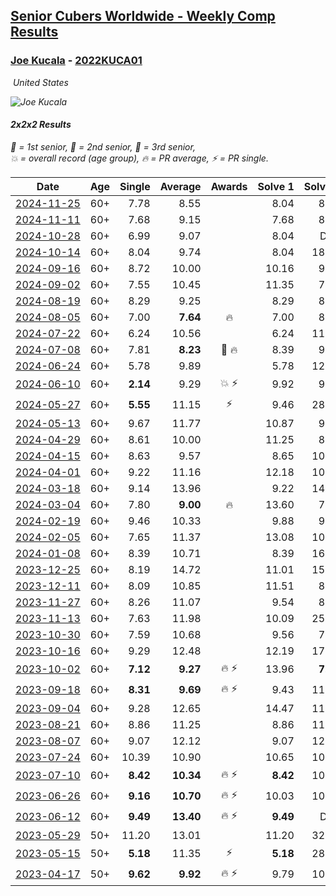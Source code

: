 <style>table {white-space: nowrap;}</style>
<link rel="stylesheet" type="text/css" href="/scw-comp/css/flags.css" />

## [Senior Cubers Worldwide - Weekly Comp Results](/scw-comp/results/)
### [Joe Kucala](README.md) - [2022KUCA01](https://www.worldcubeassociation.org/persons/2022KUCA01?event=222)

<i class="flag flag-US" />&nbsp;United States

![Joe Kucala](1682123036.jpg)

#### 2x2x2 Results

<span style="white-space: nowrap;">🥇 = 1st senior</span>, <span style="white-space: nowrap;">🥈 = 2nd senior</span>, <span style="white-space: nowrap;">🥉 = 3rd senior</span>, <span style="white-space: nowrap;">💥 = overall record (age group)</span>, <span style="white-space: nowrap;">🔥 = PR average</span>, <span style="white-space: nowrap;">⚡ = PR single</span>.

| Date | Age | Single | Average | Awards | Solve 1 | Solve 2 | Solve 3 | Solve 4 | Solve 5 | Video |
| :--: | :--: | --: | --: | :--: | --: | --: | --: | --: | --: | :-- |
| [2024-11-25](../../results/2024-11-25/222.md) | 60+ | 7.78 | 8.55 |  | 8.04 | 8.99 | 8.63 | 8.98 | 7.78 | [Desktop](https://www.facebook.com/events/1257789925369732/permalink/1259907688491289) / [Mobile](https://m.facebook.com/events/1257789925369732?view=permalink&id=1259907688491289) |
| [2024-11-11](../../results/2024-11-11/222.md) | 60+ | 7.68 | 9.15 |  | 7.68 | 8.15 | 11.25 | 8.04 | 12.38 | [Desktop](https://www.facebook.com/events/1967492723733489/permalink/1968252530324175) / [Mobile](https://m.facebook.com/events/1967492723733489?view=permalink&id=1968252530324175) |
| [2024-10-28](../../results/2024-10-28/222.md) | 60+ | 6.99 | 9.07 |  | 8.04 | DNF | 6.99 | 8.60 | 10.56 | [Desktop](https://www.facebook.com/events/946695540632554/permalink/950158620286246) / [Mobile](https://m.facebook.com/events/946695540632554?view=permalink&id=950158620286246) |
| [2024-10-14](../../results/2024-10-14/222.md) | 60+ | 8.04 | 9.74 |  | 8.04 | 18.77 | 8.98 | 10.52 | 9.71 | [Desktop](https://www.facebook.com/events/892899002359105/permalink/899739751675030) / [Mobile](https://m.facebook.com/events/892899002359105?view=permalink&id=899739751675030) |
| [2024-09-16](../../results/2024-09-16/222.md) | 60+ | 8.72 | 10.00 |  | 10.16 | 9.57 | 10.51 | 8.72 | 10.28 | [Desktop](https://www.facebook.com/events/1432335554111064/permalink/1441255639885722) / [Mobile](https://m.facebook.com/events/1432335554111064?view=permalink&id=1441255639885722) |
| [2024-09-02](../../results/2024-09-02/222.md) | 60+ | 7.55 | 10.45 |  | 11.35 | 7.55 | 10.06 | 9.93 | 12.15 | [Desktop](https://www.facebook.com/events/536643418925945/permalink/540016835255270) / [Mobile](https://m.facebook.com/events/536643418925945?view=permalink&id=540016835255270) |
| [2024-08-19](../../results/2024-08-19/222.md) | 60+ | 8.29 | 9.25 |  | 8.29 | 8.39 | 9.93 | 9.42 | 10.43 | [Desktop](https://www.facebook.com/events/1156782986175552/permalink/1161958265658024) / [Mobile](https://m.facebook.com/events/1156782986175552?view=permalink&id=1161958265658024) |
| [2024-08-05](../../results/2024-08-05/222.md) | 60+ | 7.00 | **7.64** | 🔥 | 7.00 | 8.54 | 7.31 | 8.49 | 7.11 | [Desktop](https://www.facebook.com/events/1659713531529180/permalink/1668443327322867) / [Mobile](https://m.facebook.com/events/1659713531529180?view=permalink&id=1668443327322867) |
| [2024-07-22](../../results/2024-07-22/222.md) | 60+ | 6.24 | 10.56 |  | 6.24 | 11.46 | 11.13 | 9.46 | 11.09 | [Desktop](https://www.facebook.com/events/909767637577126/permalink/918843070002916) / [Mobile](https://m.facebook.com/events/909767637577126?view=permalink&id=918843070002916) |
| [2024-07-08](../../results/2024-07-08/222.md) | 60+ | 7.81 | **8.23** | 🥉 🔥 | 8.39 | 9.33 | 7.81 | 8.28 | 8.03 | [Desktop](https://www.facebook.com/events/821748909640871/permalink/822597252889370) / [Mobile](https://m.facebook.com/events/821748909640871?view=permalink&id=822597252889370) |
| [2024-06-24](../../results/2024-06-24/222.md) | 60+ | 5.78 | 9.89 |  | 5.78 | 12.64 | 8.96 | 8.52 | 12.20 | [Desktop](https://www.facebook.com/events/437464695833920/permalink/440858108827912) / [Mobile](https://m.facebook.com/events/437464695833920?view=permalink&id=440858108827912) |
| [2024-06-10](../../results/2024-06-10/222.md) | 60+ | **2.14** | 9.29 | 💥 ⚡ | 9.92 | 9.68 | 9.08 | 9.10 | **2.14** | [Desktop](https://www.facebook.com/events/1031082051776253/permalink/1038912340993224) / [Mobile](https://m.facebook.com/events/1031082051776253?view=permalink&id=1038912340993224) |
| [2024-05-27](../../results/2024-05-27/222.md) | 60+ | **5.55** | 11.15 | ⚡ | 9.46 | 28.02 | **5.55** | 9.45 | 14.53 | [Desktop](https://www.facebook.com/events/838099921518555/permalink/842765297718684) / [Mobile](https://m.facebook.com/events/838099921518555?view=permalink&id=842765297718684) |
| [2024-05-13](../../results/2024-05-13/222.md) | 60+ | 9.67 | 11.77 |  | 10.87 | 9.67 | 9.79 | 14.91 | 14.66 | [Desktop](https://www.facebook.com/events/800074235387553/permalink/806308368097473) / [Mobile](https://m.facebook.com/events/800074235387553?view=permalink&id=806308368097473) |
| [2024-04-29](../../results/2024-04-29/222.md) | 60+ | 8.61 | 10.00 |  | 11.25 | 8.61 | 8.94 | 9.81 | 17.73 | [Desktop](https://www.facebook.com/events/728652622517739/permalink/731011838948484) / [Mobile](https://m.facebook.com/events/728652622517739?view=permalink&id=731011838948484) |
| [2024-04-15](../../results/2024-04-15/222.md) | 60+ | 8.63 | 9.57 |  | 8.65 | 10.75 | 8.63 | 15.00 | 9.31 | [Desktop](https://www.facebook.com/events/288128664385253/permalink/292782540586532) / [Mobile](https://m.facebook.com/events/288128664385253?view=permalink&id=292782540586532) |
| [2024-04-01](../../results/2024-04-01/222.md) | 60+ | 9.22 | 11.16 |  | 12.18 | 10.27 | 32.62 | 9.22 | 11.03 | [Desktop](https://www.facebook.com/events/399816879472850/permalink/403935679060970) / [Mobile](https://m.facebook.com/events/399816879472850?view=permalink&id=403935679060970) |
| [2024-03-18](../../results/2024-03-18/222.md) | 60+ | 9.14 | 13.96 |  | 9.22 | 14.78 | 17.89 | 18.81 | 9.14 | [Desktop](https://www.facebook.com/events/962609138892132/permalink/966704681815911) / [Mobile](https://m.facebook.com/events/962609138892132?view=permalink&id=966704681815911) |
| [2024-03-04](../../results/2024-03-04/222.md) | 60+ | 7.80 | **9.00** | 🔥 | 13.60 | 7.80 | 8.05 | 8.51 | 10.43 | [Desktop](https://www.facebook.com/events/682023687232856/permalink/687370060031552) / [Mobile](https://m.facebook.com/events/682023687232856?view=permalink&id=687370060031552) |
| [2024-02-19](../../results/2024-02-19/222.md) | 60+ | 9.46 | 10.33 |  | 9.88 | 9.56 | DNF | 9.46 | 11.55 | [Desktop](https://www.facebook.com/events/947093233792978/permalink/950936133408688) / [Mobile](https://m.facebook.com/events/947093233792978?view=permalink&id=950936133408688) |
| [2024-02-05](../../results/2024-02-05/222.md) | 60+ | 7.65 | 11.37 |  | 13.08 | 10.92 | 18.42 | 10.10 | 7.65 | [Desktop](https://www.facebook.com/events/3090201184445880/permalink/3102287276570604) / [Mobile](https://m.facebook.com/events/3090201184445880?view=permalink&id=3102287276570604) |
| [2024-01-08](../../results/2024-01-08/222.md) | 60+ | 8.39 | 10.71 |  | 8.39 | 16.56 | 10.97 | 10.18 | 10.99 | [Desktop](https://www.facebook.com/events/1278843609453417/permalink/1279387279399050) / [Mobile](https://m.facebook.com/events/1278843609453417?view=permalink&id=1279387279399050) |
| [2023-12-25](../../results/2023-12-25/222.md) | 60+ | 8.19 | 14.72 |  | 11.01 | 15.51 | 8.19 | 17.64 | DNF | [Desktop](https://www.facebook.com/events/231087383363053/permalink/233059576499167) / [Mobile](https://m.facebook.com/events/231087383363053?view=permalink&id=233059576499167) |
| [2023-12-11](../../results/2023-12-11/222.md) | 60+ | 8.09 | 10.85 |  | 11.51 | 8.09 | 12.74 | 21.13 | 8.31 | [Desktop](https://www.facebook.com/events/1404140403643629/permalink/1408636223194047) / [Mobile](https://m.facebook.com/events/1404140403643629?view=permalink&id=1408636223194047) |
| [2023-11-27](../../results/2023-11-27/222.md) | 60+ | 8.26 | 11.07 |  | 9.54 | 8.26 | 12.60 | 11.06 | DNF | [Desktop](https://www.facebook.com/events/889636606027860/permalink/895037338821120) / [Mobile](https://m.facebook.com/events/889636606027860?view=permalink&id=895037338821120) |
| [2023-11-13](../../results/2023-11-13/222.md) | 60+ | 7.63 | 11.98 |  | 10.09 | 25.13 | 7.63 | 11.73 | 14.12 | [Desktop](https://www.facebook.com/events/1478121449586426/permalink/1485560322175872) / [Mobile](https://m.facebook.com/events/1478121449586426?view=permalink&id=1485560322175872) |
| [2023-10-30](../../results/2023-10-30/222.md) | 60+ | 7.59 | 10.68 |  | 9.56 | 7.59 | 11.70 | 13.10 | 10.78 | [Desktop](https://www.facebook.com/events/1074911313795532/permalink/1082120059741324) / [Mobile](https://m.facebook.com/events/1074911313795532?view=permalink&id=1082120059741324) |
| [2023-10-16](../../results/2023-10-16/222.md) | 60+ | 9.29 | 12.48 |  | 12.19 | 17.27 | 14.71 | 10.54 | 9.29 | [Desktop](https://www.facebook.com/events/1058362692072125/permalink/1064224554819272) / [Mobile](https://m.facebook.com/events/1058362692072125?view=permalink&id=1064224554819272) |
| [2023-10-02](../../results/2023-10-02/222.md) | 60+ | **7.12** | **9.27** | 🔥 ⚡ | 13.96 | **7.12** | 7.25 | 10.58 | 9.97 | [Desktop](https://www.facebook.com/events/1518773368939011/permalink/1524246541725027) / [Mobile](https://m.facebook.com/events/1518773368939011?view=permalink&id=1524246541725027) |
| [2023-09-18](../../results/2023-09-18/222.md) | 60+ | **8.31** | **9.69** | 🔥 ⚡ | 9.43 | 11.59 | 10.68 | 8.97 | **8.31** | [Desktop](https://www.facebook.com/events/1636211493537200/permalink/1641228036368879) / [Mobile](https://m.facebook.com/events/1636211493537200?view=permalink&id=1641228036368879) |
| [2023-09-04](../../results/2023-09-04/222.md) | 60+ | 9.28 | 12.65 |  | 14.47 | 11.49 | 23.50 | 9.28 | 12.00 | [Desktop](https://www.facebook.com/events/190773964023185/permalink/196929456740969) / [Mobile](https://m.facebook.com/events/190773964023185?view=permalink&id=196929456740969) |
| [2023-08-21](../../results/2023-08-21/222.md) | 60+ | 8.86 | 11.25 |  | 8.86 | 11.48 | 8.97 | 13.31 | 13.93 | [Desktop](https://www.facebook.com/events/1826888371060368/permalink/1828060984276440) / [Mobile](https://m.facebook.com/events/1826888371060368?view=permalink&id=1828060984276440) |
| [2023-08-07](../../results/2023-08-07/222.md) | 60+ | 9.07 | 12.12 |  | 9.07 | 12.37 | 12.42 | 21.17 | 11.57 | [Desktop](https://www.facebook.com/events/666756165039562/permalink/668480398200472) / [Mobile](https://m.facebook.com/events/666756165039562?view=permalink&id=668480398200472) |
| [2023-07-24](../../results/2023-07-24/222.md) | 60+ | 10.39 | 10.90 |  | 10.65 | 10.39 | 11.59 | 10.46 | DNF | [Desktop](https://www.facebook.com/events/1475111463308788/permalink/1480012302818704) / [Mobile](https://m.facebook.com/events/1475111463308788?view=permalink&id=1480012302818704) |
| [2023-07-10](../../results/2023-07-10/222.md) | 60+ | **8.42** | **10.34** | 🔥 ⚡ | **8.42** | 10.13 | 9.85 | 11.03 | 11.52 | [Desktop](https://www.facebook.com/events/198208716234931/permalink/201712509217885) / [Mobile](https://m.facebook.com/events/198208716234931?view=permalink&id=201712509217885) |
| [2023-06-26](../../results/2023-06-26/222.md) | 60+ | **9.16** | **10.70** | 🔥 ⚡ | 10.03 | 10.57 | 11.51 | 11.71 | **9.16** | [Desktop](https://www.facebook.com/events/205496442461873/permalink/206373529040831) / [Mobile](https://m.facebook.com/events/205496442461873?view=permalink&id=206373529040831) |
| [2023-06-12](../../results/2023-06-12/222.md) | 60+ | **9.49** | **13.40** | 🔥 ⚡ | **9.49** | DNF | 11.95 | 15.98 | 12.27 | [Desktop](https://www.facebook.com/events/2098018943739146/permalink/2103791026495271) / [Mobile](https://m.facebook.com/events/2098018943739146?view=permalink&id=2103791026495271) |
| [2023-05-29](../../results/2023-05-29/222.md) | 50+ | 11.20 | 13.01 |  | 11.20 | 32.89 | 12.01 | 14.33 | 12.69 | [Desktop](https://www.facebook.com/events/199553879662923/permalink/206366215648356) / [Mobile](https://m.facebook.com/events/199553879662923?view=permalink&id=206366215648356) |
| [2023-05-15](../../results/2023-05-15/222.md) | 50+ | **5.18** | 11.35 | ⚡ | **5.18** | 28.37 | 12.56 | 9.86 | 11.62 | [Desktop](https://www.facebook.com/events/943848890264789/permalink/945981170051561) / [Mobile](https://m.facebook.com/events/943848890264789?view=permalink&id=945981170051561) |
| [2023-04-17](../../results/2023-04-17/222.md) | 50+ | **9.62** | **9.92** | 🔥 ⚡ | 9.79 | 10.13 | 19.90 | **9.62** | 9.83 | [Desktop](https://www.facebook.com/events/786804792820217/permalink/794091818758181) / [Mobile](https://m.facebook.com/events/786804792820217?view=permalink&id=794091818758181) |


<!-- Global site tag (gtag.js) - Google Analytics -->
<script async src="https://www.googletagmanager.com/gtag/js?id=UA-86348435-3"></script>
<script>window.dataLayer = window.dataLayer || []; function gtag() {dataLayer.push(arguments);} gtag('js', new Date()); gtag('config', 'UA-86348435-3');</script>
